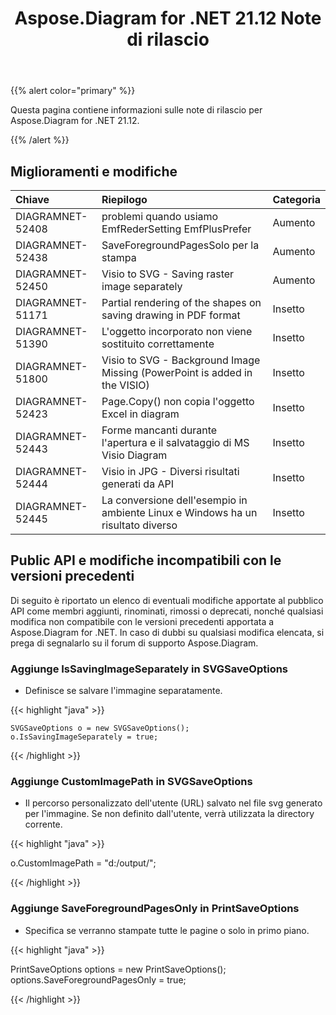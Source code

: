 ﻿---
title: Aspose.Diagram for .NET 21.12 Note di rilascio
type: docs
weight: 1
url: /it/net/aspose-diagram-for-net-21-12-release-notes/
---
{{% alert color="primary" %}} 

Questa pagina contiene informazioni sulle note di rilascio per Aspose.Diagram for .NET 21.12.

{{% /alert %}} 
## **Miglioramenti e modifiche**

|**Chiave**|**Riepilogo**|**Categoria**|
|:- |:- |:- |
|DIAGRAMNET-52408|problemi quando usiamo EmfRederSetting EmfPlusPrefer|Aumento|
|DIAGRAMNET-52438|SaveForegroundPagesSolo per la stampa|Aumento|
|DIAGRAMNET-52450|Visio to SVG - Saving raster image separately|Aumento|
|DIAGRAMNET-51171|Partial rendering of the shapes on saving drawing in PDF format|Insetto|
|DIAGRAMNET-51390|L'oggetto incorporato non viene sostituito correttamente|Insetto|
|DIAGRAMNET-51800|Visio to SVG - Background Image Missing (PowerPoint is added in the VISIO)|Insetto|
|DIAGRAMNET-52423|Page.Copy() non copia l'oggetto Excel in diagram|Insetto|
|DIAGRAMNET-52443|Forme mancanti durante l'apertura e il salvataggio di MS Visio Diagram|Insetto|
|DIAGRAMNET-52444|Visio in JPG - Diversi risultati generati da API|Insetto|
|DIAGRAMNET-52445|La conversione dell'esempio in ambiente Linux e Windows ha un risultato diverso|Insetto|

## **Public API e modifiche incompatibili con le versioni precedenti**
Di seguito è riportato un elenco di eventuali modifiche apportate al pubblico API come membri aggiunti, rinominati, rimossi o deprecati, nonché qualsiasi modifica non compatibile con le versioni precedenti apportata a Aspose.Diagram for .NET. In caso di dubbi su qualsiasi modifica elencata, si prega di segnalarlo su il forum di supporto Aspose.Diagram.


### **Aggiunge IsSavingImageSeparately in SVGSaveOptions**
- Definisce se salvare l'immagine separatamente.

{{< highlight "java" >}}

    SVGSaveOptions o = new SVGSaveOptions();
    o.IsSavingImageSeparately = true;

{{< /highlight >}}


### **Aggiunge CustomImagePath in SVGSaveOptions**
- Il percorso personalizzato dell'utente (URL) salvato nel file svg generato per l'immagine. Se non definito dall'utente, verrà utilizzata la directory corrente.

{{< highlight "java" >}}

  o.CustomImagePath = "d:/output/";

{{< /highlight >}}

### **Aggiunge SaveForegroundPagesOnly in PrintSaveOptions**
- Specifica se verranno stampate tutte le pagine o solo in primo piano.

{{< highlight "java" >}}

 PrintSaveOptions options = new PrintSaveOptions();
 options.SaveForegroundPagesOnly = true;

{{< /highlight >}}
